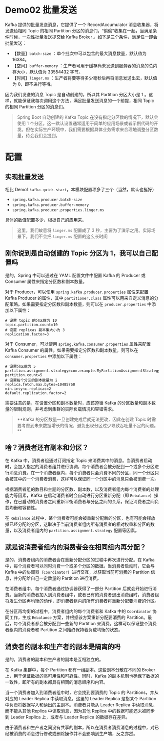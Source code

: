 # Demo02 批量发送

Kafka 提供的批量发送消息，它提供了一个 RecordAccumulator 消息收集器，将发送给相同 Topic 的相同 Partition
分区的消息们，“偷偷”收集在一起，当满足条件时候，一次性批量发送提交给 Kafka Broker 。如下是三个条件，满足任一即会批量发送：

- 【数量】`batch-size` ：单个批次中可以包含的最大消息数量，默认值为 16384。
- 【空间】`buffer-memory` ：生产者可用于缓存尚未发送到服务器的消息的总内存大小，默认值为 33554432 字节。
- 【时间】`linger.ms` ：生产者将要等待多少毫秒后再将消息发送出去，默认值为 0，即不进行等待。

因为我们发送的消息 Topic 是自动创建的，所以其 Partition 分区大小是 1 。这样，就能保证我每次调用这个方法，满足批量发送消息的一个前提，相同
Topic 的相同 Partition 分区的消息们。
> Spring Boot 自动创建的 Kafka Topic 在没有指定分区数的情况下，默认会使用 1
> 个分区。这一默认设置通常适用于简单的应用场景或者示例代码的开发。但在实际生产环境中，我们需要根据具体业务需求来合理地调整分区数量，待会我们会提到。

# 配置

## 实现批量发送

相比 Demo1 `kafka-quick-start`，本模块配置项多了三个（当然，默认也挺好）

- `spring.kafka.producer.batch-size`
- `spring.kafka.producer.buffer-memory`
- `spring.kafka.producer.properties.linger.ms`

具体的数值配置多少，根据自己的应用来。
> 这里，我们故意将 `linger.ms` 配置成了 3 秒，主要为了演示之用。实际场景下，我们不会把 `linger.ms` 配置的这么长时间

## 刚你说到是自动创建的 Topic 分区为 1，我可以自己配置吗

是的，Spring 中可以通过在 YAML 配置文件中配置 Kafka 的 Producer 或 Consumer 属性来指定分区数和副本数量。

对于 Producer，可以使用 `spring.kafka.producer.properties` 属性来配置 Kafka Producer 的属性，其中 `partitioner.class`
属性可以用来自定义消息的分配策略。如果需要指定分区数和副本数量，则可以在 `producer.properties` 中添加以下属性：

```properties
# 设置 topic 的分区数为 10
topic.partition.count=10
# 设置 replicas 副本集大小为 3
replication.factor=3
```

对于 Consumer，可以使用 `spring.kafka.consumer.properties` 属性来配置 Kafka Consumer
的属性。如果需要指定分区数和副本数量，则可以在 `consumer.properties` 中添加以下属性：

```properties
# 设置分区数为 5
partition.assignment.strategy=com.example.MyPartitionAssignmentStrategy
partition.count=5
# 设置每个分区的副本数量为 2
replica.fetch.max.bytes=10485760
min.insync.replicas=2
default.replication.factor=2
```

需要注意的是，在设置分区和副本数量时，应该遵循 Kafka 的分区数量和副本数量的限制规则，并考虑到集群的实际负载情况和容错需求。

> **Kafka 的分区数量一旦创建完成后就无法更改，因此在创建 Topic 时需要考虑到未来数据增长的情况，避免出现分区过少导致吞吐量不足的问题。
**

## 啥？消费者还有副本和分区？

在 Kafka 中，消费者组通过订阅指定 Topic
来消费其中的消息。当消费者启动时，会加入指定的消费者组并进行协调，每个消费者会被分配到一个或多个分区进行消息消费。在一个消费者组内，每个消费者只会消费不同的分区，同一个分区只会被其中的一个消费者消费，这样可以保证同一个分区中的消息只会被消费一次。

根据消费者组的数目和主题的分区数、副本数，以及消费者组内每个消费者的处理能力等因素，Kafka
在启动消费者时会自动进行分区重新分配（即 `Rebalance`）操作，在已启动的消费者之间重新平衡消费者与分区之间的关系，保证消费者之间负载均衡和容错性。

在 `Rebalance`
过程中，某个消费者可能会被重新分配新的分区，也有可能会释放掉已经分配的分区，这取决于当前消费者组内所有消费者的相对权重和分区的数量，以及消费者组内的 `partition.assignment.strategy`
配置等因素。

## 就是说消费者组内的消费者会在相同组内再分配？

是的，消费者组内的消费者会在重新分配分区的过程中再次进行分配。在 Kafka 中，每个消费者可以同时消费一个或多个分区的数据。当消费者启动时，它会与
Kafka 中的协调器（`Coordinator`）进行交互，以获取当前可消费的 Partition 信息，并分配给自己一定数量的 Partition 进行消费。

在消费者组中，每个消费者通过协调器获得了一部分 Partition
后就会开始进行消费。当新的消费者加入到消费者组中，或者已有的消费者退出消费组时，消费者组将发生分区再均衡的动作，即消费者组内的所有消费者将重新分配要消费的分区。

在分区再均衡的过程中，消费者组内的每个消费者和 Kafka 中的 `Coordinator` 协同工作，生成 `Rebalance` 方案，并根据该方案重新分配要消费的
Partition。最后，每个消费者都会被分配到一些新的 Partition 来消费。这样可以保证整个消费者组内的消费者和 Partition
之间始终保持着负载均衡的状态。

## 消费者的副本和生产者的副本是隔离的吗

是的，消费者的副本和生产者的副本是互相独立的。

在 Kafka 集群中，每个 Partition 都有一组副本。这些副本分散在不同的 Broker 上，用于保证数据的高可用性和可靠性。同时，Kafka
的副本机制也确保了数据的一致性，即所有的副本都具有相同的消息顺序和内容。

当一个消费者加入到消费者组中时，它会找到要消费的 Topic 的 Partitions，并从对应的 Leader Replica 中读取消息。这里的 Leader
Replica 是指某个 Partition 中负责将数据写入和读出的主副本。消费者只能从 Leader Replica 中读取消息，而不能从其他 Replica
中读取消息，因为其他 Replica 中的数据可能还未被同步到 Leader Replica 上，或者与 Leader Replica 的数据存在差异。

由于消费者和生产者之间没有共享的副本，所以在消费者消费消息的过程中，对已经被消费的消息进行修改或删除操作并不会影响到生产端，反之亦然。